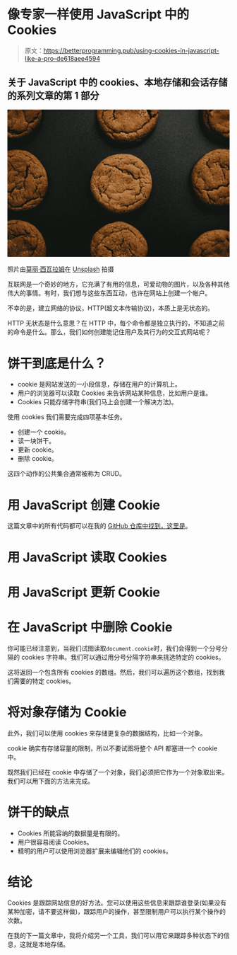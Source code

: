 # 像专家一样使用 JavaScript 中的 Cookies

> 原文：<https://betterprogramming.pub/using-cookies-in-javascript-like-a-pro-de618aee4594>

## 关于 JavaScript 中的 cookies、本地存储和会话存储的系列文章的第 1 部分

![](img/a5137f5c77507e5637900195557cec62.png)

照片由[莫丽·西瓦拉姆](https://unsplash.com/@molliesivaram?utm_source=medium&utm_medium=referral)在 [Unsplash](https://unsplash.com?utm_source=medium&utm_medium=referral) 拍摄

互联网是一个奇妙的地方，它充满了有用的信息，可爱动物的图片，以及各种其他伟大的事情。有时，我们想与这些东西互动，也许在网站上创建一个帐户。

不幸的是，建立网络的协议，HTTP(超文本传输协议)，本质上是无状态的。

HTTP 无状态是什么意思？在 HTTP 中，每个命令都是独立执行的，不知道之前的命令是什么。那么，我们如何创建能记住用户及其行为的交互式网站呢？

# 饼干到底是什么？

*   cookie 是网站发送的一小段信息，存储在用户的计算机上。
*   用户的浏览器可以读取 Cookies 来告诉网站某种信息，比如用户是谁。
*   Cookies 只能存储字符串(我们马上会创建一个解决方法)。

使用 cookies 我们需要完成四项基本任务。

*   创建一个 cookie。
*   读一块饼干。
*   更新 cookie。
*   删除 cookie。

这四个动作的公共集合通常被称为 CRUD。

# 用 JavaScript 创建 Cookie

这篇文章中的所有代码都可以在我的 [GitHub 仓库中找到，这里是](https://github.com/wukrit/js-session-experiments/blob/master/js/main.js)。

# 用 JavaScript 读取 Cookies

# 用 JavaScript 更新 Cookie

# 在 JavaScript 中删除 Cookie

你可能已经注意到，当我们试图读取`document.cookie`时，我们会得到一个分号分隔的 cookies 字符串。我们可以通过用分号分隔字符串来挑选特定的 cookies。

这将返回一个包含所有 cookies 的数组。然后，我们可以遍历这个数组，找到我们需要的特定 cookies。

# 将对象存储为 Cookie

此外，我们可以使用 cookies 来存储更复杂的数据结构，比如一个对象。

cookie 确实有存储容量的限制，所以不要试图将整个 API 都塞进一个 cookie 中。

既然我们已经在 cookie 中存储了一个对象，我们必须把它作为一个对象取出来。我们可以用下面的方法来完成。

# 饼干的缺点

*   Cookies 所能容纳的数据量是有限的。
*   用户很容易阅读 Cookies。
*   精明的用户可以使用浏览器扩展来编辑他们的 cookies。

# 结论

Cookies 是跟踪网站信息的好方法。您可以使用这些信息来跟踪谁登录(如果没有某种加密，请不要这样做)，跟踪用户的操作，甚至限制用户可以执行某个操作的次数。

在我的下一篇文章中，我将介绍另一个工具，我们可以用它来跟踪多种状态下的信息，这就是本地存储。